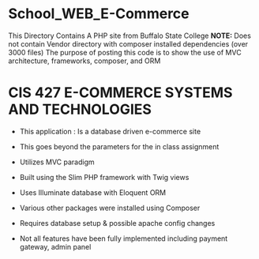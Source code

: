 # School_WEB_E-Commerce
This Directory Contains A PHP site from Buffalo State College
**NOTE:** Does not contain Vendor directory with composer installed dependencies (over 3000 files)  The purpose of posting this code is to show the use of MVC architecture, frameworks, composer, and ORM

# CIS 427 E-COMMERCE SYSTEMS AND TECHNOLOGIES 

- This application  : Is a database driven e-commerce site     

- This goes beyond the parameters for the in class assignment
- Utilizes MVC paradigm 
- Built using the Slim PHP framework with Twig views
- Uses Illuminate database with Eloquent ORM
- Various other packages were installed using Composer
- Requires database setup & possible apache config changes
- Not all features have been fully implemented including payment gateway, admin panel
